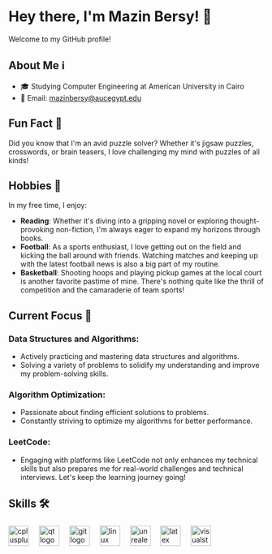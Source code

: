 # Hey there, I'm Mazin Bersy! 👋

Welcome to my GitHub profile!

## About Me ℹ️

- 🎓 Studying Computer Engineering at American University in Cairo
- 📧 Email: mazinbersy@aucegypt.edu

## Fun Fact 🎉

Did you know that I'm an avid puzzle solver? Whether it's jigsaw puzzles, crosswords, or brain teasers, I love challenging my mind with puzzles of all kinds!

## Hobbies 🎨

In my free time, I enjoy:
- **Reading**: Whether it's diving into a gripping novel or exploring thought-provoking non-fiction, I'm always eager to expand my horizons through books.
- **Football**: As a sports enthusiast, I love getting out on the field and kicking the ball around with friends. Watching matches and keeping up with the latest football news is also a big part of my routine.
- **Basketball**: Shooting hoops and playing pickup games at the local court is another favorite pastime of mine. There's nothing quite like the thrill of competition and the camaraderie of team sports!

## Current Focus 🎯
### Data Structures and Algorithms:
- Actively practicing and mastering data structures and algorithms.
- Solving a variety of problems to solidify my understanding and improve my problem-solving skills.

### Algorithm Optimization:
- Passionate about finding efficient solutions to problems.
- Constantly striving to optimize my algorithms for better performance.

### LeetCode: 
- Engaging with platforms like LeetCode not only enhances my technical skills but also prepares me for real-world challenges and technical interviews. Let's keep the learning journey going!

<h2 align="left">Skills 🛠️</h2>

###

<div align="left">
  <img src="https://cdn.jsdelivr.net/gh/devicons/devicon/icons/cplusplus/cplusplus-original.svg" height="40" alt="cplusplus logo"  />
  <img width="12" />
  <img src="https://cdn.jsdelivr.net/gh/devicons/devicon/icons/qt/qt-original.svg" height="40" alt="qt logo"  />
  <img width="12" />
  <img src="https://cdn.jsdelivr.net/gh/devicons/devicon/icons/git/git-original.svg" height="40" alt="git logo"  />
  <img width="12" />
  <img src="https://cdn.jsdelivr.net/gh/devicons/devicon/icons/linux/linux-original.svg" height="40" alt="linux logo"  />
  <img width="12" />
  <img src="https://cdn.jsdelivr.net/gh/devicons/devicon/icons/unrealengine/unrealengine-original.svg" height="40" alt="unrealengine logo"  />
  <img width="12" />
  <img src="https://cdn.jsdelivr.net/gh/devicons/devicon/icons/latex/latex-original.svg" height="40" alt="latex logo"  />
  <img width="12" />
  <img src="https://cdn.jsdelivr.net/gh/devicons/devicon/icons/visualstudio/visualstudio-plain.svg" height="40" alt="visualstudio logo"  />
</div>

###

